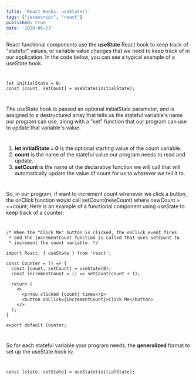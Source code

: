 ```yaml
---
title: 'React Hooks: useState()'
tags: ["javascript", "react"]
published: true
date: '2020-06-23'
---
```

React functional components use the **useState** React hook to keep track of "stateful" values, or variable value changes that we need to keep track of in our application.
In the code below, you can see a typical example of a useState hook.
#  
```
let initialState = 0;
const [count, setCount] = useState(initialState);
```
#  
The useState hook is passed an optional initialState parameter, and is assigned to a destructured array that tells us the stateful variable's name our program can use, along with a "set" function that our program can use to update that variable's value.
#  
1. **let initialState = 0** is the optional starting value of the count variable.
1. **count** is the name of the stateful value our program needs to read and update.
1. **setCount** is the name of the declarative function we will call that will automatically update the value of count for us to whatever we tell it to.
#  
So, in our program, if want to increment count whenever we click a button, the onClick function would call setCount(newCount) where newCount = ++count;
Here is an example of a functional component using useState to keep track of a counter:
#  

```
/* When the "Click Me" button is clicked, the onClick event fires
 * and the incrementCount function is called that uses setCount to 
 * increment the count variable. */

import React, { useState } from 'react';

const Counter = () => {
  const [count, setCount] = useState(0);
  const incrementCount = () => setCount(count + 1);

  return (
    <>
      <p>You clicked {count} times</p>
      <button onClick={incrementCount}>Click Me</button>
    </>
  );
}

export default Counter;
```
#  
So for each stateful variable your program needs, the **generalized** format to set up the useState hook is:
#  
```
const [state, setState] = useState(initialState);
```
